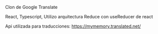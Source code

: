 Clon de Google Translate

React, Typescript, Utilizo arquitectura Reduce con useReducer de react

Api utilizada para traducciones: https://mymemory.translated.net/
